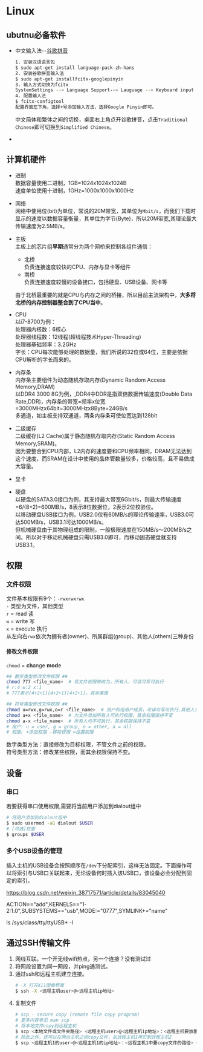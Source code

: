# Linux

## ubutnu必备软件

* 中文输入法--[谷歌拼音](https://blog.csdn.net/lybhit/article/details/78663731)
    ``` bash
    1. 安装汉语语言包
    $ sudo apt-get install language-pack-zh-hans
    2. 安装谷歌拼音输入法
    $ sudo apt-get installfcitx-googlepinyin
    3. 输入方式切换为fcitx
    SystemSettings --> Language Support--> Lauguage --> Keyboard input method system中选择fcitx，重启或注销，重新进入。
    4. 配置输入法
    $ fcitx-configtool
    配置界面左下角，选择+号添加输入方法，选择Google Pinyin即可。
    ```
    中文简体和繁体之间的切换，桌面右上角点开谷歌拼音，点击`Traditional Chinese`即可切换到`Simplified Chinese`。

* 

## 计算机硬件

* 进制  
数据容量使用二进制，1GB=1024x1024x1024B  
速度单位使用十进制，1GHz=1000x1000x1000Hz

* 网络  
网络中使用位(bit)为单位，常说的20M带宽，其单位为`Mbit/s`，而我们下载时显示的速度以数据容量衡量，其单位为字节(Byte)，所以20M带宽,其理论最大传输速度为2.5MB/s。  

* 主板  
主板上的芯片组**早期**通常分为两个网桥来控制各组件通信：  
    * 北桥  
    负责连接速度较快的CPU、内存与显卡等组件  
    * 南桥  
    负责连接速度较慢的设备接口，包括硬盘、USB设备、网卡等  
    
    由于北桥最重要的就是CPU与内存之间的桥接，所以目前主流架构中，**大多将北桥的内存控制器整合到了CPU当中**。

* CPU  
以i7-8700为例：  
处理器内核数：6核心  
处理器线程数：12线程(超线程技术Hyper-Threading)  
处理器基础频率：3.2GHz  
字长：CPU每次能够处理的数据量，我们所说的32位或64位，主要是依据CPU解析的字长而来的。  



* 内存条  
内存条主要组件为动态随机存取内存(Dynamic Random Access Memory,DRAM)  
以DDR4 3000 8G为例，,DDR4中DDR是指双倍数据传输速度(Double Data Rate,DDR)，内存条的带宽=频率x位宽=3000MHzx64bit=3000MHzx8Byte=24GB/s  
多通道，如主板支持双通道，两条内存条可使位宽达到128bit  

* 二级缓存  
二级缓存(L2 Cache)属于静态随机存取内存(Static Random Access Memory,SRAM)。  
因为要整合到CPU内部，L2内存的速度要和CPU频率相同，DRAM无法达到这个速度，而SRAM在设计中使用的晶体管数量较多，价格较高，且不易做成大容量。  

* 显卡  


* 硬盘  
以硬盘的SATA3.0接口为例，其支持最大带宽6Gbit/s，则最大传输速度=6/(8+2)=600MB/s，8表示8位数据位，2表示2位校验位。  
以移动硬盘USB接口为例，USB2.0仅有60MB/s的理论传输速率，USB3.0可达500MB/s，USB3.1可达1000MB/s。  
但机械硬盘由于其物理组成的限制，一般极限速度在150MB/s～200MB/s之间。所以对于移动机械硬盘只需USB3.0即可，而移动固态硬盘就支持USB3.1。



## 权限

### 文件权限

文件基本权限有9个：`-rwxrwxrwx`  
`-` 类型为文件，其他类型  
`r` = read 读  
`w` = write 写  
`x` = execute 执行  
从左向右`rwx`依次为拥有者(owner)、所属群组(group)、其他人(others)三种身份

#### 修改文件权限

`chmod` = **ch**ange **mod**e  

``` bash
## 数字类型修改文件权限 ##
chmod 777 <file_name>  # 将文件权限修改为，所有人，可读可写可执行
# r:4 w:2 x:1
# 777表示[4+2+1][4+2+1][4+2+1]，其余类推

## 符号类型修改文件权限 ##
chmod u=rwx,g=rwx,o=r <file_name>  # 用户和组用户成员，可读可写可执行,其他人只可读
chmod a+x <file_name>  # 为文件添加所有人可执行权限，其余权限保持不变
chmod a-x <file_name>  # 所有人均不可执行，其余权限保持不变
# 用户: u = user, g = group, o = other, a = all
# 权限: +添加权限 -移除权限 =设置权限
```
数字类型方法：直接修改为目标权限，不管文件之前的权限。  
符号类型方法：修改某些权限，而其余权限保持不变。

## 设备

### 串口
若要获得串口使用权限,需要将当前用户添加到dialout组中
``` bash
# 将用户添加到dialout组中
$ sudo usermod -aG dialout $USER
# [可选]检查
$ groups $USER
```
### 多个USB设备的管理

插入主机的USB设备会按照顺序在`/dev`下分配索引，这样无法固定。下面操作可以将索引与USB口关联起来，无论设备何时插入该USB口，该设备必会分配到固定的索引。

https://blog.csdn.net/weixin_38717571/article/details/83045040


ACTION=="add",KERNELS=="1-2:1.0",SUBSYSTEMS=="usb",MODE:="0777",SYMLINK+="name"

ls /sys/class/tty/ttyUSB* -l


## 通过SSH传输文件

1. 网线互联。一个开无线wifi热点，另一个连接？没有测试过
2. 将网段设置为同一网段，并ping通测试。
3. 通过ssh和远程主机建立连接。
    ``` bash
    # -X 打开X11图像界面
    $ ssh -X <远程主机user>@<远程主机ip地址>
    ``` 
4. 复制文件
   ``` bash
   # scp - secure copy (remote file copy program)
   # 更多内容参见 man scp
   # 将本地文件copy到远程主机
   $ scp <本地文件或文件夹路径> <远程主机user>@<远程主机ip地址>：<远程主机要放置文件的路径>
   # 除此之外，还可以在两台主机之间copy文件，从远程主机1拷贝到远程主机2
   $ scp <远程主机1的user>@<远程主机1的ip地址>：<远程主机1中要copy文件的路径> <远程主机2的user>@<远程主机2的ip地址>：<远程主机2中欲放置文件的路径>
   ```
